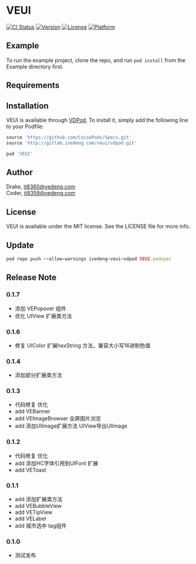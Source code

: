 # VEUI

[![CI Status](https://img.shields.io/travis/Coder/VEUI.svg?style=flat)](https://travis-ci.org/Coder/VEUI)
[![Version](https://img.shields.io/cocoapods/v/VEUI.svg?style=flat)](https://cocoapods.org/pods/VEUI)
[![License](https://img.shields.io/cocoapods/l/VEUI.svg?style=flat)](https://cocoapods.org/pods/VEUI)
[![Platform](https://img.shields.io/cocoapods/p/VEUI.svg?style=flat)](https://cocoapods.org/pods/VEUI)

## Example

To run the example project, clone the repo, and run `pod install` from the Example directory first.

## Requirements

## Installation

VEUI is available through [VDPod](http://gitlab.ivedeng.com/veui/vdpod). To install it, simply add the following line to your Podfile:

```ruby
source 'https://github.com/CocoaPods/Specs.git'
source 'http://gitlab.ivedeng.com/veui/vdpod.git'

pod 'VEUI'
```

## Author

Drake, it8360@vedeng.com<br>
Coder, it8359@vedeng.com

## License

VEUI is available under the MIT license. See the LICENSE file for more info.

## Update
```ruby
pod repo push --allow-warnings ivedeng-veui-vdpod VEUI.podspec
```

## Release Note

### 0.1.7
* 添加 VEPopover 组件
* 优化 UIView 扩展类方法

### 0.1.6
* 修复 UIColor 扩展hexString 方法，兼容大小写16进制色值

### 0.1.4
* 添加部分扩展类方法

### 0.1.3
* 代码修复 优化
* add VEBanner
* add VEImageBrowser 全屏图片浏览
* add 添加UIImage扩展方法 UIView导出UIImage

### 0.1.2
* 代码修复 优化
* add 添加HC字体引用到UIFont 扩展
* add VEToast

### 0.1.1
* add 添加扩展类方法
* add VEBubbleView
* add VETipView
* add VELabel
* add 城市选中 tag组件

### 0.1.0
* 测试发布
